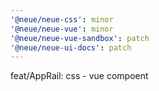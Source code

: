 ```yaml
---
'@neue/neue-css': minor
'@neue/neue-vue': minor
'@neue/neue-vue-sandbox': patch
'@neue/neue-ui-docs': patch
---
```


feat/AppRail: css - vue compoent
